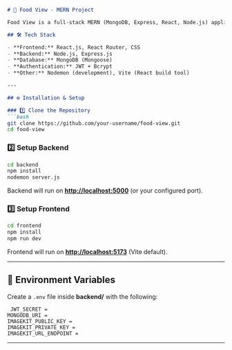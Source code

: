  

```markdown
# 🍔 Food View - MERN Project

Food View is a full-stack MERN (MongoDB, Express, React, Node.js) application that allows food partners to share food, and users to explore and save food items. The app provides authentication, food partner management, and a simple feed with navigation.

## 🛠️ Tech Stack

- **Frontend:** React.js, React Router, CSS
- **Backend:** Node.js, Express.js
- **Database:** MongoDB (Mongoose)
- **Authentication:** JWT + Bcrypt
- **Other:** Nodemon (development), Vite (React build tool)

---

## ⚙️ Installation & Setup

### 1️⃣ Clone the Repository
```bash
git clone https://github.com/your-username/food-view.git
cd food-view
````

### 2️⃣ Setup Backend

```bash
cd backend
npm install
nodemon server.js
```

Backend will run on **[http://localhost:5000](http://localhost:5000)** (or your configured port).

### 3️⃣ Setup Frontend

```bash
cd frontend
npm install
npm run dev
```

Frontend will run on **[http://localhost:5173](http://localhost:5173)** (Vite default).

---

## 🔑 Environment Variables

Create a `.env` file inside **backend/** with the following:

```env
 JWT_SECRET =  
MONGODB_URI = 
IMAGEKIT_PUBLIC_KEY = 
IMAGEKIT_PRIVATE_KEY =  
IMAGEKIT_URL_ENDPOINT =  
```

 
---

 
